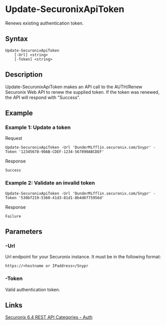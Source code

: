 # Update-SecuronixApiToken
Renews existing authentication token.

## Syntax
```
Update-SecuronixApiToken
    [-Url] <string>
    [-Token] <string>
```

## Description
Update-SecuronixApiToken makes an API call to the AUTH/Renew Securonix Web API to renew the supplied token. If the token was renewed, the API will respond with "Success".

## Example

### Example 1: Update a token
Request
```
Update-SecuronixApiToken -Url 'DunderMifflin.securonix.com/Snypr' -Token '12345678-90AB-CDEF-1234-567890ABCDEF'
```

Response
```
Success
```

### Example 2: Validate an invalid token
```
Update-SecuronixApiToken -Url 'DunderMifflin.securonix.com/Snypr' -Token '530bf219-5360-41d3-81d1-8b4d6f75956d'
```

Response
```
Failure
```

## Parameters

### -Url
Url endpoint for your Securonix instance.
It must be in the following format:
```
https://<hostname or IPaddress>/Snypr
```
### -Token
Valid authentication token.

## Links
[Securonix 6.4 REST API Categories - Auth](https://documentation.securonix.com/onlinedoc/Content/6.4%20Cloud/Content/SNYPR%206.4/6.4%20Guides/Web%20Services/6.4_REST%20API%20Categories.htm#Auth)